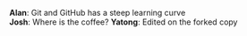 **Alan**: Git and GitHub has a steep learning curve  
**Josh**: Where is the coffee?
**Yatong**: Edited on the forked copy
